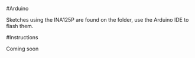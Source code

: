 #Arduino

Sketches using the INA125P are found on the folder, use the Arduino IDE to flash them.

#Instructions

Coming soon